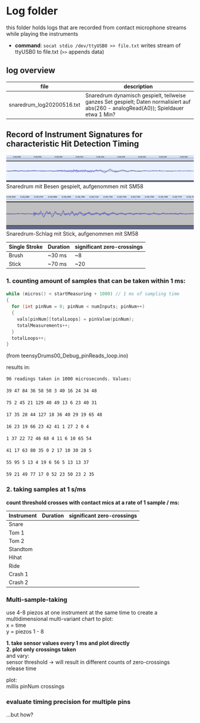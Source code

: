 # Log folder
this folder holds logs that are recorded from contact microphone streams while playing the instruments

- **command**: `socat stdio /dev/ttyUSB0 >> file.txt` writes stream of ttyUSB0 to file.txt (`>>` appends data)  

## log overview

file 				| description
--------------------------------|----------------
snaredrum_log20200516.txt	| Snaredrum dynamisch gespielt, teilweise ganzes Set gespielt; Daten normalisiert auf abs(260 - analogRead(A0)); Spieldauer etwa 1 Min? 


## Record of Instrument Signatures for characteristic Hit Detection Timing

![Snaredrum mit Besen, aufgenommen mit SM58](snaredrum_besen_SM58_20200607.png)  
Snaredrum mit Besen gespielt, aufgenommen mit SM58

![Snaredrum mit Stick, aufgenommen mit SM58](snaredrum_stick_SM58_20200607.png)  
Snaredrum-Schlag mit Stick, aufgenommen mit SM58

Single Stroke	| Duration	|significant zero-crossings
----------------|---------------|----------------------------
Brush		| ~30 ms	|~8
Stick		| ~70 ms	|~20

### 1. counting amount of samples that can be taken within 1 ms:

``` C++
while (micros() < startMeasuring + 1000) // 1 ms of sampling time
{
  for (int pinNum = 0; pinNum < numInputs; pinNum++)
  {
    vals[pinNum][totalLoops] = pinValue(pinNum);
    totalMeasurements++;
  }
  totalLoops++;
}
```

(from teensyDrums00_Debug_pinReads_loop.ino)

results in:

```
96 readings taken in 1000 microseconds. Values:

39 47 84 36 58 50 3 40 16 24 34 48 

75 2 45 21 129 40 49 13 6 23 40 31 

17 35 28 44 127 18 36 40 29 19 65 48 

16 23 19 66 23 42 41 1 27 2 0 4 

1 37 22 72 46 68 4 11 6 10 65 54 

41 17 63 80 35 0 2 17 10 30 28 5 

55 95 5 13 4 19 6 56 5 13 13 37 

59 21 49 77 17 0 52 23 50 23 2 35 

```

### 2. taking samples at 1 s/ms

**count threshold crosses with contact mics at a rate of 1 sample / ms:**

Instrument	| Duration	| significant zero-crossings
----------------|---------------|----------------------------
Snare		|		|
Tom 1		|		|
Tom 2		|		|
Standtom	|		|
Hihat		|		|
Ride		|		|
Crash 1		|		|
Crash 2		|		|


### Multi-sample-taking

use 4-8 piezos at one instrument at the same time to create a multidimensional multi-variant chart to plot:  
x = time  
y = piezos 1 - 8  

**1. take sensor values every 1 ms and plot directly**  
**2. plot only crossings taken**  
and vary:  
sensor threshold -> will result in different counts of zero-crossings  
release time  

plot:  
millis	pinNum	crossings

### evaluate timing precision for multiple pins
...but how?
